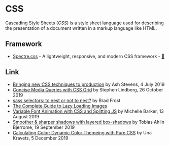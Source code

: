 # CSS

Cascading Style Sheets (<dfn>CSS</dfn>) is a style sheet language used for describing the presentation of a document written in a markup language like HTML.

## Framework

-   [Spectre.css](https://picturepan2.github.io/spectre/) - A lightweight, responsive, and modern CSS framework - [:octopus:](https://github.com/picturepan2/spectre "Spectre.css on GitHub")

## Link

-   [Bringing new CSS techniques to production](https://sidigital.co/blog/bringing-new-css-techniques-to-production) by Ash Stevens, 4 July 2019
-   [Concise Media Queries with CSS Grid](https://thoughtbot.com/blog/concise-media-queries-with-css-grid) by Stephen Lindberg, 26 October 2019
-   [sass selectors: to nest or not to nest?](http://bradfrost.com/blog/post/sass-selectors-to-nest-or-not-to-nest/) by Brad Frost
-   [The Complete Guide to Lazy Loading Images](https://css-tricks.com/the-complete-guide-to-lazy-loading-images/)
-   [Variable Font Animation with CSS and Splitting JS](https://css-irl.info/variable-font-animation-with-css-and-splitting-js/) by Michelle Barker, 13 August 2019
-   [Smoother & sharper shadows with layered box-shadows](https://tobiasahlin.com/blog/layered-smooth-box-shadows/) by Tobias Ahlin Bjerrome, 19 September 2019
-   [Calculating Color: Dynamic Color Themeing with Pure CSS](https://una.im/css-color-theming/) by Una Kravets, 5 December 2019
